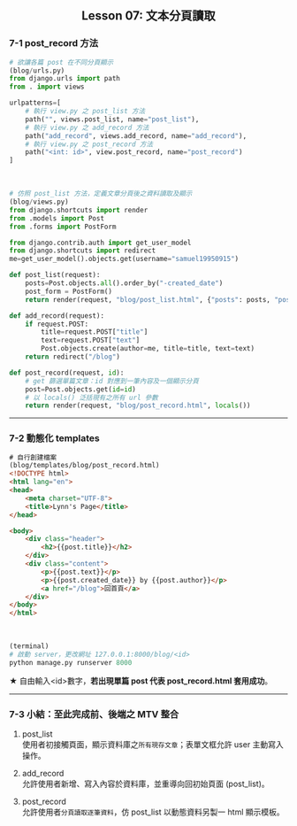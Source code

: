 <h2 align="center">Lesson 07: 文本分頁讀取</h2>

### 7-1 post_record 方法
```python
# 欲讓各篇 post 在不同分頁顯示
(blog/urls.py)
from django.urls import path
from . import views

urlpatterns=[
    # 執行 view.py 之 post_list 方法
    path("", views.post_list, name="post_list"),
    # 執行 view.py 之 add_record 方法
    path("add_record", views.add_record, name="add_record"),
    # 執行 view.py 之 post_record 方法
    path("<int: id>", view.post_record, name="post_record")
]
```
<br/>

```python
# 仿照 post_list 方法，定義文章分頁後之資料讀取及顯示
(blog/views.py)
from django.shortcuts import render
from .models import Post
from .forms import PostForm

from django.contrib.auth import get_user_model
from django.shortcuts import redirect
me=get_user_model().objects.get(username="samuel19950915")

def post_list(request):
    posts=Post.objects.all().order_by("-created_date")
    post_form = PostForm()
    return render(request, "blog/post_list.html", {"posts": posts, "post_form": post_form})

def add_record(request):
    if request.POST: 
        title=request.POST["title"]
        text=request.POST["text"]
        Post.objects.create(author=me, title=title, text=text)
    return redirect("/blog")

def post_record(request, id):
    # get 篩選單篇文章：id 對應到一筆內容及一個顯示分頁
    post=Post.objects.get(id=id)
    # 以 locals() 泛括現有之所有 url 參數
    return render(request, "blog/post_record.html", locals())
```

---
### 7-2 動態化 templates
```html
# 自行創建檔案
(blog/templates/blog/post_record.html)
<!DOCTYPE html>
<html lang="en">
<head>
    <meta charset="UTF-8">
    <title>Lynn's Page</title>
</head>

<body>
    <div class="header">
        <h2>{{post.title}}</h2>
    </div>
    <div class="content">
        <p>{{post.text}}</p>
        <p>{{post.created_date}} by {{post.author}}</p>
        <a href="/blog">回首頁</a>
    </div>
</body>
</html>
```
<br/>

```python
(terminal)
# 啟動 server，更改網址 127.0.0.1:8000/blog/<id>
python manage.py runserver 8000
```
★ 自由輸入\<id>數字，<b>若出現單篇 post 代表 post_record.html 套用成功</b>。

---
### 7-3 小結：至此完成前、後端之 MTV 整合
1. post_list<br>
使用者初接觸頁面，顯示資料庫之`所有現存文章`；表單文框允許 user 主動寫入操作。

2. add_record<br>
允許使用者新增、寫入內容於資料庫，並重導向回初始頁面 (post_list)。

3. post_record<br>
允許使用者`分頁讀取逐筆資料`，仿 post_list 以動態資料另製一 html 顯示模板。
